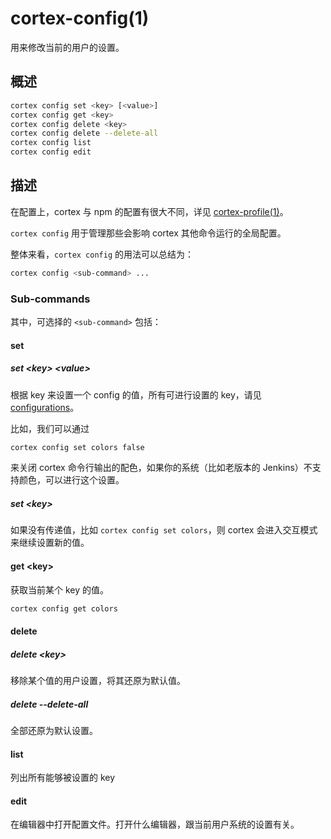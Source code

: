# cortex-config(1)

用来修改当前的用户的设置。

## 概述

```bash
cortex config set <key> [<value>]
cortex config get <key>
cortex config delete <key>
cortex config delete --delete-all
cortex config list
cortex config edit
```
   
    
## 描述

在配置上，cortex 与 npm 的配置有很大不同，详见 [cortex-profile(1)](./cortex-profile.md)。

`cortex config` 用于管理那些会影响 cortex 其他命令运行的全局配置。

整体来看，`cortex config` 的用法可以总结为：

```bash
cortex config <sub-command> ...
```

### Sub-commands

其中，可选择的 `<sub-command>` 包括：

#### set

##### set \<key> \<value>

根据 key 来设置一个 config 的值，所有可进行设置的 key，请见 [configurations](#configurations)。

比如，我们可以通过

```bash
cortex config set colors false
```

来关闭 cortex 命令行输出的配色，如果你的系统（比如老版本的 Jenkins）不支持颜色，可以进行这个设置。

##### set \<key>

如果没有传递值，比如 `cortex config set colors`，则 cortex 会进入交互模式来继续设置新的值。

#### get \<key>

获取当前某个 key 的值。

```bash
cortex config get colors
```

#### delete

##### delete \<key>

移除某个值的用户设置，将其还原为默认值。

##### delete --delete-all

全部还原为默认设置。

#### list

列出所有能够被设置的 key

#### edit

在编辑器中打开配置文件。打开什么编辑器，跟当前用户系统的设置有关。
